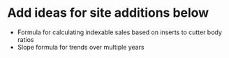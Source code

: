 # Add ideas for site additions below

- Formula for calculating indexable sales based on inserts to cutter body ratios
- Slope formula for trends over multiple years


